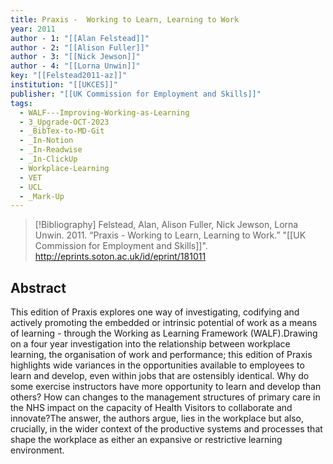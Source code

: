 ```yaml
---
title: Praxis -  Working to Learn, Learning to Work
year: 2011
author - 1: "[[Alan Felstead]]"
author - 2: "[[Alison Fuller]]"
author - 3: "[[Nick Jewson]]"
author - 4: "[[Lorna Unwin]]"
key: "[[Felstead2011-az]]"
institution: "[[UKCES]]"
publisher: "[[UK Commission for Employment and Skills]]"
tags:
  - WALF---Improving-Working-as-Learning
  - 3_Upgrade-OCT-2023
  - _BibTex-to-MD-Git
  - _In-Notion
  - _In-Readwise
  - _In-ClickUp
  - Workplace-Learning
  - VET
  - UCL
  - _Mark-Up
---
```


> [!Bibliography]
> Felstead, Alan, Alison Fuller, Nick Jewson, Lorna Unwin. 2011. “Praxis -  Working to Learn, Learning to Work.” "[[UK Commission for Employment and Skills]]". http://eprints.soton.ac.uk/id/eprint/181011

## Abstract
This edition of Praxis explores one way of investigating, codifying and actively promoting the embedded or intrinsic potential of work as a means of learning -  through the Working as Learning Framework (WALF).Drawing on a four year investigation into the relationship between workplace learning, the organisation of work and performance; this edition of Praxis highlights wide variances in the opportunities available to employees to learn and develop, even within jobs that are ostensibly identical. Why do some exercise instructors have more opportunity to learn and develop than others? How can changes to the management structures of primary care in the NHS impact on the capacity of Health Visitors to collaborate and innovate?The answer, the authors argue, lies in the workplace but also, crucially, in the wider context of the productive systems and processes that shape the workplace as either an expansive or restrictive learning environment.